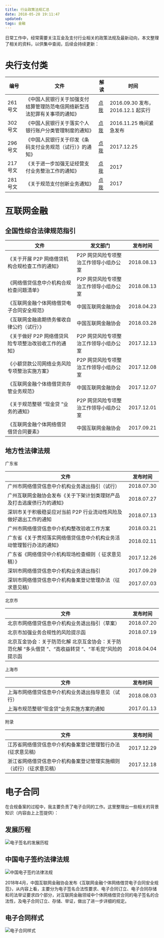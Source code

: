```yaml
---
title: 行业政策法规汇总
date: 2018-05-28 19:11:47
updated:
tags: 金融
---
```


日常工作中，经常需要关注互金及支付行业相关的政策法规及最新动向，本文整理了相关的资料，以供集中查阅，后续会持续更新：

# 央行支付类

| 编号     | 文件                                                         | 解读                                                         | 时间                              |
| -------- | ------------------------------------------------------------ | ------------------------------------------------------------ | --------------------------------- |
| 261 号文 | 《中国人民银行关于加强支付结算管理防范电信网络新型违法犯罪有关事项的通知》 | [点我](http://www.sinotf.com/GB/News/1001/2016-11-15/2NMDAwMDIxMzk2NQ.html) | 2016.09.30 发布，2016.12.1 起实行 |
| 302 号文 | 《中国人民银行关于落实个人银行账户分类管理制度的通知》       | [点我](http://zhuanlan.cebnet.com.cn/20161126/102339299.html) | 2016.11.25 晚间紧急发布           |
| 296 号文 | 《中国人民银行关于印发《条码支付业务规范（试行）》的通知》   | [点我](https://www.sohu.com/a/213288138_208700)              | 2017.12.25                        |
| 217 号文 | 《关于进一步加强无证经营支付业务整治工作的通知》             | [点我](http://baijiahao.baidu.com/s?id=1586747705978560129&wfr=spider&for=pc) | 2017                              |
| 281 号文 | 《关于规范支付创新业务通知》                                 | [点我](http://www.zfzj.cn/portal.php?mod=view&aid=782)       | 2017                              |

# 互联网金融

## 全国性综合法律规范指引

| 文件                                                  | 发文部门                               | 发布时间   |
| ----------------------------------------------------- | -------------------------------------- | ---------- |
| 《关于开展 P2P 网络借贷机构合规检查工作的通知》       | P2P 网贷风险专项整治工作领导小组办公室 | 2018.08.13 |
| 《网络借贷信息中介机构合规检查问题清单》              | P2P 网贷风险专项整治工作领导小组办公室 | 2018.08.13 |
| 《互联网金融个体网络借贷电子合同安全规范》            | 中国互联网金融协会                     | 2018.04.23 |
| 《互联网金融逾期债务催收自律公约（试行）》            | 中国互联网金融协会                     | 2018.03.28 |
| 《关于做好 P2P 网络借贷风险专项整治改验收工作的通知》 | P2P 网贷风险专项整治工作领导小组办公室 | 2017.12.13 |
| 《小额贷款公司网络业务风险专项整治实施方案》          | P2P 网贷风险专项整治工作领导小组办公室 | 2017.12.08 |
| 《互联网金融个体络借贷资存管业务规范》                | 中国互联网金融协会                     | 2017.12.07 |
| 《关于规范整顿 “现金贷 ”业务的通知》                  | P2P 网贷风险专项整治工作领导小组办公室 | 2017.12.01 |
| 《互联网金融个体网络借贷 借贷合同要素》               | 中国互联网金融协会                     | 2017.09.21 |

## 地方性法律法规

广东省

| 文件                                                         | 发布时间   |
| ------------------------------------------------------------ | ---------- |
| 广州市网络借贷信息中介机构业务退出指引（试行）               | 2018.07.30 |
| 广州互联网金融协会发布《关于下架计划类理财产品及打击逃废债行为的通知》 | 2018.07.27 |
| 深圳市关于积极稳妥应对当前 P2P 行业流动性风险及做好退出工作的通知 | 2018.07.13 |
| 广州市网络借贷信息中介机构整改验收工作方案                   | 2018.03.21 |
| 广东省《关于贯彻落实网络借贷信息中介机构业务活动管理暂行办法的通知》 | 2018.02.11 |
| 广东省《网络借贷中介机构现场检查细则（ 征求意见稿）》        | 2017.12.26 |
| 深圳市网络借贷信息中介机构业务退出指引                       | 2017.09.29 |
| 深圳市网络借贷信息中介机构备案登记管理办法（征求意见稿）     | 2017.07.03 |

北京市

| 文件                                                         | 发布时间   |
| ------------------------------------------------------------ | ---------- |
| 北京市网络借贷信息中介机构业务退出指引（草案）               | 2018.07.20 |
| 北京市加强业务合规性的风险提示函                             | 2018.07.19 |
| 北京互金协会：关于防范化解 北京互金协会：关于防范化解 “多头借贷 ”、“高收益转贷 ”、“羊毛党”风险的提示函 | 2018.04.04 |

上海市

| 文件                                               | 发布时间   |
| -------------------------------------------------- | ---------- |
| 上海市网络借贷信息中介机构业务退出指导意见（试行） | 2018.08.03 |
| 上海市规范整顿“现金贷”业务实施方案的通知           | 2017.01.13 |

附录

| 文件                                                         | 发布时间   |
| ------------------------------------------------------------ | ---------- |
| 江苏省网络借贷信息中介机构备案登记管理暂行办法(征求意见稿)   | 2017.12.29 |
| 浙江省网络借贷信息中介机构备案登记管理实施细则（试行）（征求意见稿） | 2017.12.18 |

# 电子合同

在合规备案的过程中，我主要负责了电子合同的工作。这里整理出一些相关的背景知识（内容由上上签提供）：

## 发展历程

![电子签名的发展历程](/img/finance/e-sign/history_of_e_sign.png)

## 中国电子签约法律法规

![中国电子签约法律法规](/img/finance/e-sign/law_of_e_sign.png)

2018年4月，中国互联网金融协会发布《互联网金融个体网络借贷电子合同安全规范》，从内容上看，主要分为电子签名合法性要求、电子合同订立、电子合同存储和司法举证要求四个部分，对互联网金融领域中个体网络借贷合同的电子签名的合法性，及电子合同订立、存储、举证，做出了进一步详细的规定。

## 电子合同样式

![电子合同样式](/img/finance/e-sign/style_of_e_sign.png)